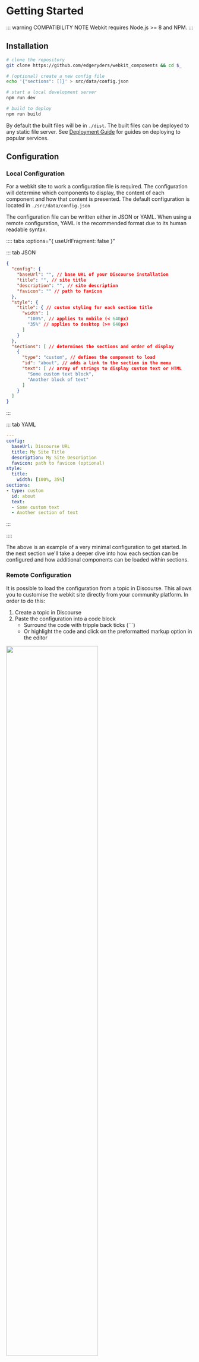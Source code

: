 # Getting Started

::: warning COMPATIBILITY NOTE
Webkit requires Node.js >= 8 and NPM.
:::

## Installation

```bash
# clone the repository
git clone https://github.com/edgeryders/webkit_components && cd $_

# (optional) create a new config file
echo '{"sections": []}' > src/data/config.json

# start a local development server
npm run dev

# build to deploy
npm run build
```

By default the built files will be in `./dist`. The built files can be deployed to any static file server. See [Deployment Guide](./deployment.md) for guides on deploying to popular services.

## Configuration

### Local Configuration

For a webkit site to work a configuration file is required. The configuration will determine which components to display, the content of each component and how that content is presented. The default configuration is located in `./src/data/config.json`

The configuration file can be written either in JSON or YAML. When using a remote configuration, YAML is the recommended format due to its human readable syntax.

:::: tabs :options="{ useUrlFragment: false }"

::: tab JSON
``` json
{
  "config": {
    "baseUrl": "", // base URL of your Discourse installation
    "title": "", // site title
    "description": "", // site description
    "favicon": "" // path to favicon
  },
  "style": {
    "title": { // custom styling for each section title
      "width": [
        "100%", // applies to mobile (< 640px)
        "35%" // applies to desktop (>= 640px)
      ]
    }
  },
  "sections": [ // determines the sections and order of display
    {
      "type": "custom", // defines the component to load
      "id": "about", // adds a link to the section in the menu
      "text": [ // array of strings to display custom text or HTML
        "Some custom text block",
        "Another block of text"
      ]
    }
  ]
}
``` 
:::


::: tab YAML
``` yaml
---
config:
  baseUrl: Discourse URL
  title: My Site Title
  description: My Site Description
  favicon: path to favicon (optional)
style:
  title:
    width: [100%, 35%]
sections:
- type: custom
  id: about
  text:
  - Some custom text
  - Another section of text
```
:::

::::

The above is an example of a very minimal configuration to get started. In the next section we'll take a deeper dive into how each section can be configured and how additional components can be loaded within sections.

### Remote Configuration

It is possible to load the configuration from a topic in Discourse. This allows you to customise the webkit site directly from your community platform. In order to do this:

1. Create a topic in Discourse
2. Paste the configuration into a code block
	- Surround the code with tripple back ticks (\```\)
	- Or highlight the code and click on the preformatted markup option in the editor

<img src="/code_block_discourse.png" width="70%" height="auto">

3. Take note of the ```topic_id``` and include it in ```./src/data/config.json```

``` json
{
   "configId": 1982 // topic ID number 
}
``` 
